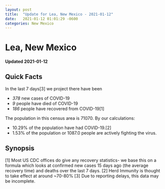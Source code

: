 ```yaml
---
layout: post
title:  "Update for Lea, New Mexico - 2021-01-12"
date:   2021-01-12 01:01:29 -0600
categories: New Mexico
---
```


# Lea, New Mexico
#### Updated 2021-01-12

## Quick Facts

In the last 7 days[3] we project there have been
- *378* new cases of COVID-19
- *9* people have died of COVID-19
- *186* people have recovered from COVID-19[1]

The population in this census area is 71070. By our calculations:
- 10.29% of the population have had COVID-19.[2]
- 1.53% of the population or 1087.0 people are actively fighting the virus.

## Synopsis




[1] Most US CDC offices do give any recovery statistics- we base this on a formula which looks at confirmed new cases
15 days ago (the average recovery time) and deaths over the last 7 days.
[2] Herd Immunity is thought to take effect at around ~70-80%
[3] Due to reporting delays, this data may be incomplete. 
    